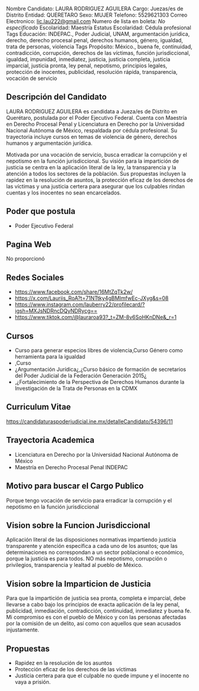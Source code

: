 Nombre Candidato: LAURA RODRIGUEZ AGUILERA
Cargo: Juezas/es de Distrito
Entidad: QUERETARO
Sexo: MUJER
Telefono: 5529621303
Correo Electronico: lic.lau222@gmail.com
Numero de lista en boleta: *No especificado*
Escolaridad: Maestría
Estatus Escolaridad: Cédula profesional
Tags Educación: INDEPAC., Poder Judicial, UNAM, argumentación jurídica, derecho, derecho procesal penal, derechos humanos, género, igualdad, trata de personas, violencia
Tags Propósito: México., buena fe, continuidad, contradicción, corrupción, derechos de las víctimas, función jurisdiccional, igualdad, impunidad, inmediatez, justicia, justicia completa, justicia imparcial, justicia pronta, ley penal, nepotismo, principios legales, protección de inocentes, publicidad, resolución rápida, transparencia, vocación de servicio


## Descripción del Candidato 

LAURA RODRIGUEZ AGUILERA es candidata a Jueza/es de Distrito en Querétaro, postulada por el Poder Ejecutivo Federal. Cuenta con Maestría en Derecho Procesal Penal y Licenciatura en Derecho por la Universidad Nacional Autónoma de México, respaldada por cédula profesional. Su trayectoria incluye cursos en temas de violencia de género, derechos humanos y argumentación jurídica.

Motivada por una vocación de servicio, busca erradicar la corrupción y el nepotismo en la función jurisdiccional. Su visión para la impartición de justicia se centra en la aplicación literal de la ley, la transparencia y la atención a todos los sectores de la población. Sus propuestas incluyen la rapidez en la resolución de asuntos, la protección eficaz de los derechos de las víctimas y una justicia certera para asegurar que los culpables rindan cuentas y los inocentes no sean encarcelados.


## Poder que postula

- Poder Ejecutivo Federal


## Pagina Web

No proporcionó


## Redes Sociales

- https://www.facebook.com/share/16MtZqTk2w/
- https://x.com/Lauriis_RoA?t=71NTtky4gBMImfwEc-JXyg&s=08
- https://www.instagram.com/lauberry22/profilecard/?igsh=MXJsNDRncDQyNDRycg==
- https://www.tiktok.com/@lauraroa93?_t=ZM-8v6SoHKnDNe&_r=1


## Cursos

- Curso para generar especios libres de violencia,Curso Género como herramienta para la igualdad
- ,Curso
- ¿Argumentación Jurídica¿,¿Curso básico de formación de secretarios del Poder Judicial de la Federación Generación 2015¿
- ,¿Fortalecimiento de la Perspectiva de Derechos Humanos durante la Investigación de la Trata de Personas en la CDMX


## Curriculum Vitae

https://candidaturaspoderjudicial.ine.mx/detalleCandidato/54396/11


## Trayectoria Academica

- Licenciatura en Derecho por la Universidad Nacional Autónoma de México
- Maestría en Derecho Procesal Penal INDEPAC


## Motivo para buscar el Cargo Publico

Porque tengo vocación de servicio para erradicar la corrupción y el nepotismo en la función jurisdiccional


## Vision sobre la Funcion Jurisdiccional

Aplicación literal de las disposiciones normativas impartiendo justicia transparente y atención específica a cada uno de los asuntos; que las determinaciones no correspondan a un sector poblacional o económico, porque la justicia es para todos. NO más nepotismo, corrupción o privilegios, transparencia y lealtad al pueblo de México.


## Vision sobre la Imparticion de Justicia

Para que la impartición de justicia sea pronta, completa e imparcial, debe llevarse a cabo bajo los principios de exacta aplicación de la ley penal, publicidad, inmediación, contradicción, continuidad, inmediatez y buena fe. Mi compromiso es con el pueblo de México y con las personas afectadas por la comisión de un delito, así como con aquellos que sean acusados injustamente.


## Propuestas

- Rapidez en la resolución de los asuntos
- Protección eficaz de los derechos de las víctimas
- Justicia certera para que el culpable no quede impune y el inocente no vaya a prisión.

